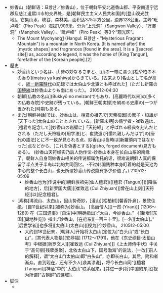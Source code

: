 - 妙香山（朝鲜语：묘향산／妙香山），位于朝鲜平安北道香山郡、平安南道宁远郡及慈江道熙川市的交界处，是[朝鲜民主主义人民共和国]的[登山观光胜地]。它集山水、峡谷、森林美，面积达375平方公里，边界128公里，主峰“毗卢峰”（Piro Peak）海拔1,909米，分为“上元洞”（Sangwon Valley）、“万瀑洞”（Manphok Valley）、“毗卢峰”（Piro Peak）等3个“观光区”。
    - The Mount Myohyang[1] (Hangul: 묘향산 - "Mysterious Fragrant Mountain") is a mountain in North Korea. [It is named after] the [mystic shapes] and fragrances [found in the area]. It is a [[sacred site]] as, according to legend, it was the home of [King Tangun], forefather of the [Korean people].[2]
- 歴史
    - 妙香山という名は、山勢の妙なるさまと、[山の一帯に漂う][松や柏の木の香り](matsu ya kashiwa)からきている。[古来より]名山として名が高く、[統一新羅時代]([[统一新罗]])の記録では太伯山や北嶽とも呼ばれた[1](((7G6afJnjN)))（ただし新羅の[国境線](Kokkyō-sen)は妙香山よりも南にあった）。
210512-04:30
    - 朝鮮[仏教の名山](Bukkyō no meizan)でもあり、[高麗時代以来]の[多くの仏教寺院]や史跡が残っている。[朝鮮王朝実録]を納める史庫の[一つが置かれた]時期もある。
    - また[朝鮮神話]では、妙香山は、檀君の祖先で[天帝桓因]の庶子・桓雄が[天下った]太伯山のこととされている。[新羅末期]の儒学者・崔致遠は、[檀君を記念して][妙香山の岩壁に]「天符経」と呼ばれる経典を刻んだとされる（ただし天符経の[用字法]と、崔致遠が[慣れ親しんだはず]の[唐代の語法]とに不一致が見られる点、妙香山は当時は[新羅領内ではなかった]点などから、[これを偽書とする](gisho, forged document)見方もある）。
(妙香山天符经实乃后人伪作论-妙香山本身在长白山系的南缘了，朝鲜人自身同妙香山相关的传说都属伪托的话，很难说朝鲜人真的保留了半点关于半岛以北的共同回忆。-不过韩国贱种本身盯着的就是天池为中心的整个长白山，也无所谓妙香山传说能有多少价值了。)
210512-05:09
        - 妙香山也为[传说中的]朝鲜族祖先[仙人檀君]([[檀君 (Tangun)]])[降临的地方]，后[新罗国大儒][[崔致远 (Cui Zhiyuan)]]曾在山上刻[[天符经]]以[纪念檀君]。
    - [素称]沸流山、太白山，因山势奇妙，[漫山][松柏树][馨香扑鼻]，景致佳绝，[自11世纪以来][被称为]妙香山。
[高丽僧人][[一然 (Yiran)]] (1206～1289) 在《三国遗事》[自注]中[明确指出]:“太白，今妙香山。” 《[新增][东国][舆地胜览]》指出:“妙香山，[在府东][一百三十里]，[一名][太伯山]。” [后世学者][也多将][太伯山(太白山)][视为]今妙香山。
210512-05:00
        - 大约到18世纪末，[朝鲜人]开始将太白山[定位为]“白头山”或“长白山”，[其代表人物是][安鼎福] (1712～1791)，他在《东史纲目·太伯山考》中根据[新罗文人][[崔致远 (Cui Zhiyuan)]]《上太师侍中状》中关于“高句丽[残孽类聚]，北依太白山下，国号渤海”的说法，[一改][前人的解释]，谓“太白山”(太伯山)即“白头山”，亦即长白山。其后，附和者渐众。直到现在，还有不少人[袭其谬说]，将今长白山同“[[檀君 (Tangun)]]神话”中的“太伯山”联系起来，[并进一步]将[中国的东北]视为所谓[“古朝鲜”的疆域]。
- 脚注
    - [1]: [『三国遺事』より](http://books.google.cn/books?id=KrcBSpLn9-sC&pg=PA29&lpg=PA29&dq=%E8%A7%A3%E6%85%95%E6%BC%B1+%E6%89%B6%E4%BD%99&source=web&ots=XqbCJnsqXA&sig=iXK0yyL7a00nI0GEjFENPDwa6Jg&hl=zh-CN&sa=X&oi=book_result&resnum=9&ct=result#PPA29,M1)
